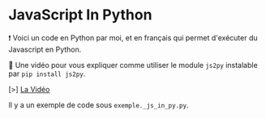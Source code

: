 # JavaScript In Python
❗ Voici un code en Python par moi, et en français qui permet d'exécuter du Javascript en Python.

🔮 Une vidéo pour vous expliquer comme utiliser le module ```js2py``` instalable par ```pip install js2py```.

[>] <a href="https://www.youtube.com/watch?v=ByjpBvpPp8Q">La Vidéo<a/>
  
  Il y a un exemple de code sous ```exemple._js_in_py.py```.
